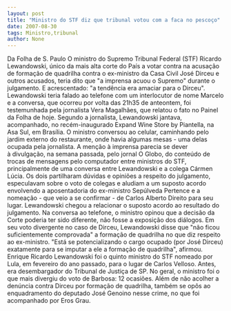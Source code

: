 ```yaml
---
layout: post
title: "Ministro do STF diz que tribunal votou com a faca no pescoço"
date: 2007-08-30
tags: Ministro,tribunal
author: None
---
```

Da Folha de S. Paulo
O ministro do Supremo Tribunal Federal (STF) Ricardo Lewandowski, &uacute;nico da mais alta corte do Pa&iacute;s a votar contra na acusa&ccedil;&atilde;o de forma&ccedil;&atilde;o de quadrilha contra o ex-ministro da Casa Civil Jos&eacute; Dirceu e outros acusados, teria dito que&nbsp;&quot;a imprensa acuou o Supremo&quot; durante o julgamento. E acrescentado:&nbsp;&quot;a tend&ecirc;ncia era amaciar para o Dirceu&quot;.
Lewandowski teria falado ao telefone com um interlocutor de nome Marcelo e a conversa, que ocorreu por volta das 21h35 de&nbsp;anteontem,&nbsp;foi testemunhada pela jornalista Vera Magalh&atilde;es, que relatou o fato no Painel da Folha de hoje. Segundo a jornalista,&nbsp;Lewandowski jantava, acompanhado, no rec&eacute;m-inaugurado Expand Wine Store by Piantella, na Asa Sul, em Bras&iacute;lia. O ministro conversou ao celular, caminhando pelo jardim externo do restaurante, onde havia algumas mesas - uma delas ocupada pela jornalista.
A men&ccedil;&atilde;o &agrave; imprensa parecia se dever &agrave;&nbsp;divulga&ccedil;&atilde;o, na semana passada, pelo jornal O Globo, do conte&uacute;do de trocas de mensagens&nbsp;pelo computador entre ministros do STF, principalmente de uma conversa entre&nbsp;Lewandowski e a colega C&aacute;rmen L&uacute;cia.&nbsp;Os dois partilharam d&uacute;vidas e opini&otilde;es a respeito do julgamento, especulavam sobre o voto de colegas e aludiam a um suposto acordo envolvendo a aposentadoria do ex-ministro Sep&uacute;lveda Pertence e a nomea&ccedil;&atilde;o - que veio a se confirmar - de Carlos Alberto Direito para seu lugar. Lewandowski chegou a relacionar o suposto acordo ao resultado do julgamento. Na conversa ao telefone,&nbsp;o ministro&nbsp;opinou que a decis&atilde;o da Corte poderia ter sido diferente, n&atilde;o fosse a exposi&ccedil;&atilde;o dos di&aacute;logos.
Em seu voto divergente no caso de Dirceu, Lewandowski disse que &quot;n&atilde;o ficou suficientemente comprovada&quot; a forma&ccedil;&atilde;o de quadrilha no que diz respeito ao ex-ministro. &quot;Est&aacute; se potencializando o cargo ocupado (por Jos&eacute;&nbsp;Dirceu) exatamente para se imputar a ele a forma&ccedil;&atilde;o de quadrilha&quot;, afirmou.
Enrique Ricardo Lewandowski foi o quinto ministro do STF nomeado por Lula, em fevereiro do ano passado, para o lugar de Carlos Velloso. Antes, era desembargador do Tribunal de Justi&ccedil;a de SP.
No geral, o ministro foi o que mais divergiu do voto de Barbosa: 12 ocasi&otilde;es. Al&eacute;m de n&atilde;o acolher a den&uacute;ncia contra Dirceu por forma&ccedil;&atilde;o de quadrilha, tamb&eacute;m se op&ocirc;s ao enquadramento do deputado Jos&eacute; Genoino nesse crime, no que foi acompanhado por Eros Grau. 
